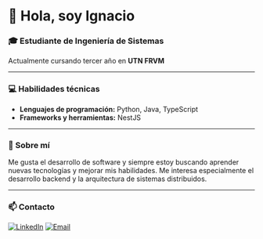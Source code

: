 # 👋 Hola, soy Ignacio

### 🎓 Estudiante de Ingeniería de Sistemas  
Actualmente cursando tercer año en **UTN FRVM**

---

### 💻 Habilidades técnicas

- **Lenguajes de programación:** Python, Java, TypeScript  
- **Frameworks y herramientas:** NestJS

---

### 🚀 Sobre mí

Me gusta el desarrollo de software y siempre estoy buscando aprender nuevas tecnologías y mejorar mis habilidades. Me interesa especialmente el desarrollo backend y la arquitectura de sistemas distribuidos.

---

### 📫 Contacto

[![LinkedIn](https://img.shields.io/badge/LinkedIn-0077B5?style=for-the-badge&logo=linkedin&logoColor=white)]([https://www.linkedin.com/in/tu-perfil-linkedin](https://www.linkedin.com/in/ignaciosala21/))  [![Email](https://img.shields.io/badge/Email-D14836?style=for-the-badge&logo=gmail&logoColor=white)](ignaciosala2004@gmail.com)

